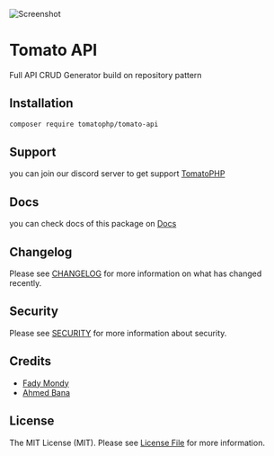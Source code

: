 ![Screenshot](https://github.com/tomatophp/tomato-api/blob/master/art/screenshot.png)

# Tomato API

Full API CRUD Generator build on repository pattern

## Installation

```bash
composer require tomatophp/tomato-api
```

## Support

you can join our discord server to get support [TomatoPHP](https://discord.gg/Xqmt35Uh)

## Docs

you can check docs of this package on [Docs](https://docs.tomatophp.com/plugins/tomato-api)

## Changelog

Please see [CHANGELOG](CHANGELOG.md) for more information on what has changed recently.

## Security

Please see [SECURITY](SECURITY.md) for more information about security.

## Credits

- [Fady Mondy](https://github.com/3x1io)
- [Ahmed Bana](https://github.com/Ahmed-Elbanna-Git)

## License

The MIT License (MIT). Please see [License File](LICENSE.md) for more information.
